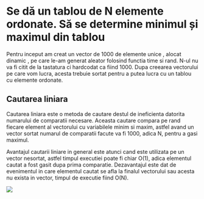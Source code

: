 <!DOCTYPE html>
<html>
<body>

<h1>Se dă un tablou de N elemente ordonate. Să se determine minimul și maximul din tablou</h1>
<p> Pentru inceput am creat un vector de 1000 de elemente unice , alocat dinamic , pe care le-am generat 
aleator folosind functia time si rand. N-ul nu va fi citit de la tastatura ci hardcodat ca fiind 1000.
    Dupa creearea vectorului pe care vom lucra, acesta trebuie sortat pentru a putea lucra cu un tablou
cu elemente ordonate.</p>
<h2>Cautarea liniara</h2>
<p>Cautarea liniara este o metoda de cautare destul de ineficienta datorita numarului de comparatii necesare. Aceasta cautare
compara pe rand fiecare element al vectorului cu variabilele minim si maxim, astfel avand un vector sortat numarul de comparatii facute
va fi 1000, adica N, pentru a gasi maximul.</p>
<p>Avantajul cautarii liniare in general este atunci cand este utilizata pe un vector nesortat, astfel timpul executiei poate fi chiar
O(1), adica elementul cautat a fost gasit dupa prima comparatie. Dezavantajul este dat de evenimentul in care elementul cautat se afla la finalul vectorului sau acesta nu exista in vector, timpul de executie fiind O(N).</p>
<img src="Linear-Search.jpg">
</body>
</html>
 


      
